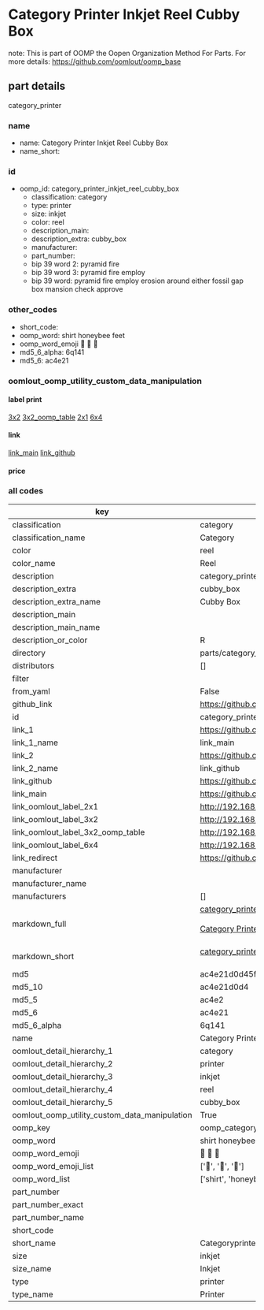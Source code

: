 # Category Printer Inkjet Reel Cubby Box  

note: This is part of OOMP the Oopen Organization Method For Parts. For more details: https://github.com/oomlout/oomp_base

##  part details
  



category_printer



### name
* name: Category Printer Inkjet Reel Cubby Box
* name_short: 
### id
* oomp_id: category_printer_inkjet_reel_cubby_box
  * classification: category
  * type: printer
  * size: inkjet
  * color: reel
  * description_main: 
  * description_extra: cubby_box
  * manufacturer: 
  * part_number: 
  * bip 39 word 2: pyramid fire
  * bip 39 word 3: pyramid fire employ
  * bip 39 word: pyramid fire employ erosion around either fossil gap box mansion check approve

### other_codes
* short_code: 
* oomp_word: shirt honeybee feet
* oomp_word_emoji :shirt: :honeybee: :feet:
* md5_6_alpha: 6q141
* md5_6: ac4e21






### oomlout_oomp_utility_custom_data_manipulation
#### label print
[3x2](http://192.168.1.245:1112/?label=oomp%206q141)
[3x2_oomp_table](http://192.168.1.108:1112/?label=oomp%206q141)
[2x1](http://192.168.1.242:1112/?label=oomp%206q141)
[6x4](http://192.168.1.55:1112/?label=oomp%206q141)    

#### link

[link_main](https://github.com/oomlout/oomlout_oomp_version_1_messy/tree/main/parts/category_printer_inkjet_reel_cubby_box) [link_github](https://github.com/oomlout/oomlout_oomp_version_1_messy/tree/main/parts/category_printer_inkjet_reel_cubby_box)                             

#### price







### all codes 
| key | value |  
| --- | --- |  
| classification | category |  
| classification_name | Category |  
| color | reel |  
| color_name | Reel |  
| description | category_printer |  
| description_extra | cubby_box |  
| description_extra_name | Cubby Box |  
| description_main |  |  
| description_main_name |  |  
| description_or_color | R  |  
| directory | parts/category_printer_inkjet_reel_cubby_box |  
| distributors | [] |  
| filter |  |  
| from_yaml | False |  
| github_link | https://github.com/oomlout/oomlout_oomp_part_src/tree/main/parts/category_printer_inkjet_reel_cubby_box |  
| id | category_printer_inkjet_reel_cubby_box |  
| link_1 | https://github.com/oomlout/oomlout_oomp_version_1_messy/tree/main/parts/category_printer_inkjet_reel_cubby_box |  
| link_1_name | link_main |  
| link_2 | https://github.com/oomlout/oomlout_oomp_version_1_messy/tree/main/parts/category_printer_inkjet_reel_cubby_box |  
| link_2_name | link_github |  
| link_github | https://github.com/oomlout/oomlout_oomp_version_1_messy/tree/main/parts/category_printer_inkjet_reel_cubby_box |  
| link_main | https://github.com/oomlout/oomlout_oomp_version_1_messy/tree/main/parts/category_printer_inkjet_reel_cubby_box |  
| link_oomlout_label_2x1 | http://192.168.1.242:1112/?label=oomp%206q141 |  
| link_oomlout_label_3x2 | http://192.168.1.245:1112/?label=oomp%206q141 |  
| link_oomlout_label_3x2_oomp_table | http://192.168.1.108:1112/?label=oomp%206q141 |  
| link_oomlout_label_6x4 | http://192.168.1.55:1112/?label=oomp%206q141 |  
| link_redirect | https://github.com/oomlout/oomlout_oomp_version_1_messy/tree/main/parts/category_printer_inkjet_reel_cubby_box |  
| manufacturer |  |  
| manufacturer_name |  |  
| manufacturers | [] |  
| markdown_full | [category_printer_inkjet_reel_cubby_box](none)<br>[](none)<br>[Category Printer Inkjet Reel Cubby Box](none)<br><br> |  
| markdown_short | [category_printer_inkjet_reel_cubby_box](none)<br><br> |  
| md5 | ac4e21d0d45f4b7d1c0614ca91d5cd78 |  
| md5_10 | ac4e21d0d4 |  
| md5_5 | ac4e2 |  
| md5_6 | ac4e21 |  
| md5_6_alpha | 6q141 |  
| name | Category Printer Inkjet Reel Cubby Box |  
| oomlout_detail_hierarchy_1 | category |  
| oomlout_detail_hierarchy_2 | printer |  
| oomlout_detail_hierarchy_3 | inkjet |  
| oomlout_detail_hierarchy_4 | reel |  
| oomlout_detail_hierarchy_5 | cubby_box |  
| oomlout_oomp_utility_custom_data_manipulation | True |  
| oomp_key | oomp_category_printer_inkjet_reel_cubby_box |  
| oomp_word | shirt honeybee feet |  
| oomp_word_emoji | :shirt: :honeybee: :feet: |  
| oomp_word_emoji_list | [':shirt:', ':honeybee:', ':feet:'] |  
| oomp_word_list | ['shirt', 'honeybee', 'feet'] |  
| part_number |  |  
| part_number_exact |  |  
| part_number_name |  |  
| short_code |  |  
| short_name | Categoryprinter |  
| size | inkjet |  
| size_name | Inkjet |  
| type | printer |  
| type_name | Printer |  
